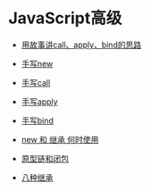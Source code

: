 <!--
 * @Description: 目录
 * @Author: ygp
 * @Date: 2021-02-21 19:06:19
 * @LastEditors: ygp
 * @LastEditTime: 2021-03-18 16:50:03
-->
# JavaScript高级
- [用故事讲call、apply、bind的思路](story/stroy.md)
- [手写new](write_new.js)
- [手写call](write_call.js)
- [手写apply](write_apply.js)
- [手写bind](write_bind.js)


- [new 和 继承 何时使用](inheritance.js)
- [原型链和闭包](prototype_chain.js)
- [八种继承](inheritance.js)
